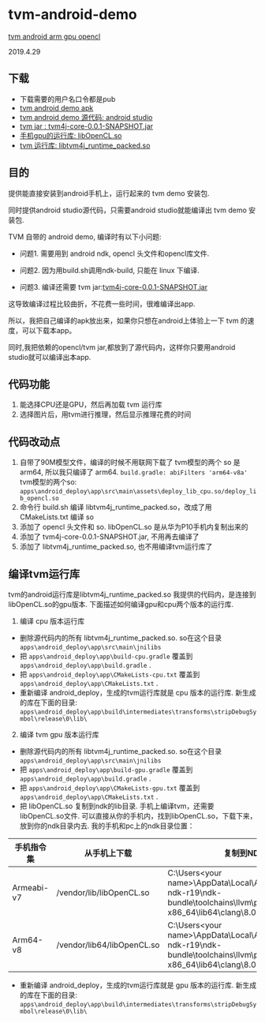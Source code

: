 # tvm-android-demo

[tvm android arm gpu opencl](https://github.com/zhaowd2001/tvm_phone/blob/master/tvm-android-demo.md)

2019.4.29
## 下载
   - 下载需要的用户名口令都是pub
   - [tvm android demo apk](https://zwd.3wfocus.com/svn/files/trunk/tp/tvm/apps/android_deploy/app/build/outputs/apk/debug/app-debug.apk)
   - [tvm android demo 源代码: android studio ](https://zwd.3wfocus.com/!/#files/view/head/trunk/tp/tvm/apps/android_deploy)
   - [tvm jar : tvm4j-core-0.0.1-SNAPSHOT.jar](https://zwd.3wfocus.com/svn/files/trunk/tp/tvm/apps/android_deploy/app/src/main/libs/tvm4j-core-0.0.1-SNAPSHOT.jar)
   - [手机gpu的运行库: libOpenCL.so](https://zwd.3wfocus.com/svn/files/trunk/tp/tvm/apps/android_deploy/app/src/main/jni/opencl/jnilibs)
   - [tvm 运行库: libtvm4j_runtime_packed.so](https://zwd.3wfocus.com/svn/files/trunk/tp/tvm/apps/android_deploy/app/src/main/jnilibs)
   

## 目的
   提供能直接安装到android手机上，运行起来的 tvm demo 安装包.

   同时提供android studio源代码，只需要android studio就能编译出 tvm demo 安装包.
   
   TVM 自带的 android demo, 编译时有以下小问题:

   - 问题1. 需要用到 android ndk, opencl 头文件和opencl库文件.
   
   - 问题2. 因为用build.sh调用ndk-build, 只能在 linux 下编译.
   
   - 问题3. 编译还需要 tvm jar:[tvm4j-core-0.0.1-SNAPSHOT.jar](https://zwd.3wfocus.com/svn/files/trunk/tp/tvm/apps/android_deploy/app/src/main/libs/tvm4j-core-0.0.1-SNAPSHOT.jar)
   
   这导致编译过程比较曲折，不花费一些时间，很难编译出app.

   所以，我把自己编译的apk放出来，如果你只想在android上体验上一下 tvm 的速度，可以下载本app。

   同时,我把依赖的opencl/tvm jar,都放到了源代码内，这样你只要用android studio就可以编译出本app.
 

## 代码功能
   1. 能选择CPU还是GPU，然后再加载 tvm 运行库
   2. 选择图片后，用tvm进行推理，然后显示推理花费的时间

## 代码改动点
1. 自带了90M模型文件，编译的时候不用联网下载了
   tvm模型的两个 so 是 arm64, 所以我只编译了 arm64.
   `build.gradle: abiFilters 'arm64-v8a'`
   tvm模型的两个so: 
   `apps\android_deploy\app\src\main\assets\deploy_lib_cpu.so/deploy_lib_opencl.so`
2. 命令行 build.sh 编译 libtvm4j_runtime_packed.so，改成了用 CMakeLists.txt 编译 so
3. 添加了 opencl 头文件和 so.
   libOpenCL.so 是从华为P10手机内复制出来的
4. 添加了 tvm4j-core-0.0.1-SNAPSHOT.jar, 不用再去编译了
5. 添加了 libtvm4j_runtime_packed.so, 也不用编译tvm运行库了

## 编译tvm运行库
   tvm的android运行库是libtvm4j_runtime_packed.so
   我提供的代码内，是连接到libOpenCL.so的gpu版本.
   下面描述如何编译gpu和cpu两个版本的运行库.
   1. 编译 cpu 版本运行库
   - 删除源代码内的所有 libtvm4j_runtime_packed.so. 
     so在这个目录 `apps\android_deploy\app\src\main\jnilibs`
   - 把 `apps\android_deploy\app\build-cpu.gradle` 覆盖到
     `apps\android_deploy\app\build.gradle` . 
   - 把 `apps\android_deploy\app\CMakeLists-cpu.txt` 覆盖到
     `apps\android_deploy\app\CMakeLists.txt` . 
   - 重新编译 android_deploy，生成的tvm运行库就是 cpu 版本的运行库.
   新生成的库在下面的目录: `apps\android_deploy\app\build\intermediates\transforms\stripDebugSymbol\release\0\lib\`

   2. 编译 tvm gpu 版本运行库
   - 删除源代码内的所有 libtvm4j_runtime_packed.so. 
     so在这个目录 `apps\android_deploy\app\src\main\jnilibs`
   - 把 `apps\android_deploy\app\build-gpu.gradle` 覆盖到
     `apps\android_deploy\app\build.gradle` . 
   - 把 `apps\android_deploy\app\CMakeLists-gpu.txt` 覆盖到
     `apps\android_deploy\app\CMakeLists.txt` . 
   - 把 libOpenCL.so 复制到ndk的lib目录.
     手机上编译tvm，还需要 libOpenCL.so文件.
     可以直接从你的手机内，找到libOpenCL.so，下载下来，放到你的ndk目录内去.
     我的手机和pc上的ndk目录位置：  

|手机指令集|从手机上下载|复制到NDK目录|
|--|--|--|
|Armeabi-v7|/vendor/lib/libOpenCL.so|C:\Users\<your name>\AppData\Local\Android\Sdk\android-ndk-r19\ndk-bundle\toolchains\llvm\prebuilt\windows-x86_64\lib64\clang\8.0.2\lib\linux\arm|
|Arm64-v8|/vendor/lib64/libOpenCL.so|C:\Users\<your name>\AppData\Local\Android\Sdk\android-ndk-r19\ndk-bundle\toolchains\llvm\prebuilt\windows-x86_64\lib64\clang\8.0.2\lib\linux\aarch64|

   - 重新编译 android_deploy，生成的tvm运行库就是 gpu 版本的运行库.
   新生成的库在下面的目录: `apps\android_deploy\app\build\intermediates\transforms\stripDebugSymbol\release\0\lib\`
